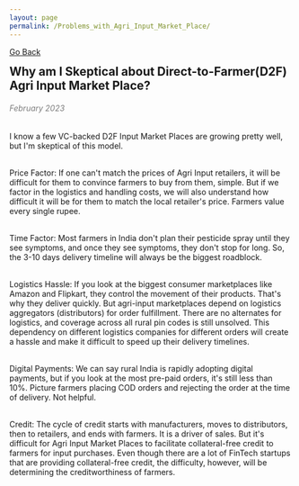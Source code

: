 ```yaml
---
layout: page
permalink: /Problems_with_Agri_Input_Market_Place/
---
```

[Go Back](/blog/)
<h2 style="margin: 0;">Why am I Skeptical about Direct-to-Farmer(D2F) Agri Input Market Place?</h2><dr>
<h6 style="color: #7D7D7D;" >February 2023</h6><dr>
I know a few VC-backed D2F Input Market Places are growing pretty well, but I'm skeptical of this model.<br><br>

Price Factor: If one can't match the prices of Agri Input retailers, it will be difficult for them to convince farmers to buy from them, simple. But if we factor in the logistics and handling costs, we will also understand how difficult it will be for them to match the local retailer's price. Farmers value every single rupee.<br><br>

Time Factor: Most farmers in India don't plan their pesticide spray until they see symptoms, and once they see symptoms, they don't stop for long. So, the 3-10 days delivery timeline will always be the biggest roadblock.<br><br>

Logistics Hassle: If you look at the biggest consumer marketplaces like Amazon and Flipkart, they control the movement of their products. That's why they deliver quickly. But agri-input marketplaces depend on logistics aggregators (distributors) for order fulfillment. There are no alternates for logistics, and coverage across all rural pin codes is still unsolved. This dependency on different logistics companies for different orders will create a hassle and make it difficult to speed up their delivery timelines.<br><br>

Digital Payments: We can say rural India is rapidly adopting digital payments, but if you look at the most pre-paid orders, it's still less than 10%. Picture farmers placing COD orders and rejecting the order at the time of delivery. Not helpful.<br><br>

Credit: The cycle of credit starts with manufacturers, moves to distributors, then to retailers, and ends with farmers. It is a driver of sales. But it's difficult for Agri Input Market Places to facilitate collateral-free credit to farmers for input purchases. Even though there are a lot of FinTech startups that are providing collateral-free credit, the difficulty, however, will be determining the creditworthiness of farmers.